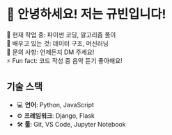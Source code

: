 # 👋 안녕하세요! 저는 규빈입니다!

🔭 현재 작업 중: 파이썬 코딩, 알고리즘 풀이  
🌱 배우고 있는 것: 데이터 구조, 머신러닝  
💬 문의 사항: 언제든지 DM 주세요!  
⚡ Fun fact: 코드 작성 중 음악 듣기 좋아해요!  

## 기술 스택
- 💻 **언어**: Python, JavaScript
- ⚙️ **프레임워크**: Django, Flask
- 🛠️ **툴**: Git, VS Code, Jupyter Notebook


